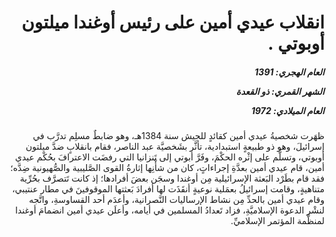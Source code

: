 <h1 dir="rtl">انقلاب عيدي أمين على رئيس أوغندا ميلتون أوبوتي .</h1>

<h5 dir="rtl">العام الهجري:  1391

الشهر القمري: ذو القعدة

العام الميلادي: 1972</h5>

<p dir="rtl">ظهَرت شخصيةُ عيدي أمين كقائدٍ للجيش سنة 1384هـ، وهو ضابطٌ مسلِم تدرَّب في إسرائيلَ، وهو ذو طبيعةٍ استبدادية، تأثَّر بشَخصيَّة عبد الناصر، فقام بانقلابٍ ضدَّ ميلتون أوبوتي، وتسلَّم على إثْره الحكْمَ، وفَرَّ أبوتي إلى تَنزانيا التي رفضَت الاعترافَ بحُكْم عيدي أمين، قام عيدي أمين بعدَّةِ إجراءاتٍ، كان من شأْنِها إثارةُ القوى الصَّليبية والصُّهيونية ضِدَّه؛ فقد قام بطَرْد البَعثة الإسرائيلية مِن أوغندا وسجَن بعضَ أفرادها؛ إذ كانت تَتصرَّف بحُرِّية متناهيةٍ، وقامت إسرائيلُ بعمَلية نوعيةٍ أنقَذَت لها أفرادَ بَعثتها الموقوفينَ في مطار عنتيبي، وقام عيدي أمين بالحدِّ مِن نشاط الإرساليات النَّصرانية، وأعدَم أحد القساوسةِ، واتَّجه لنشْر الدعوة الإسلاميَّةِ، فزاد تَعدادُ المسلمين في أيامه، وأعلَن عيدي أمين انضمامَ أوغندا لمنظَّمة المؤتمر الإسلاميِّ.</p></br>
